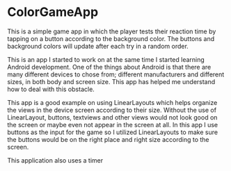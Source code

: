 # ColorGameApp

This is a simple game app in which the player tests their reaction time by tapping on a button according to the background
color. The buttons and background colors will update after each try in a random order.

This is an app I started to work on at the same time I started learning Android development. One of the things about Android is that there are many different devices to chose from; different manufacturers and different sizes, in both body and screen size. This app has helped me understand how to deal with this obstacle.

This app is a good example on using LinearLayouts which helps organize the views in the device screen according to their size. Without the use of LinearLayout, buttons, textviews and other views would not look good on the screen or maybe even not appear in the screen at all. In this app I use buttons as the input for the game so I utilized LinearLayouts to make sure the buttons would be on the right place and right size according to the screen.

This application also uses a timer 
